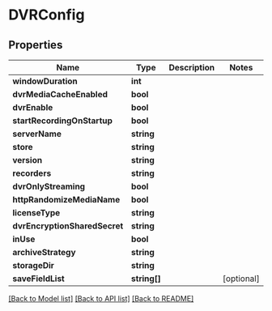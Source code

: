 # DVRConfig

## Properties
Name | Type | Description | Notes
------------ | ------------- | ------------- | -------------
**windowDuration** | **int** |  | 
**dvrMediaCacheEnabled** | **bool** |  | 
**dvrEnable** | **bool** |  | 
**startRecordingOnStartup** | **bool** |  | 
**serverName** | **string** |  | 
**store** | **string** |  | 
**version** | **string** |  | 
**recorders** | **string** |  | 
**dvrOnlyStreaming** | **bool** |  | 
**httpRandomizeMediaName** | **bool** |  | 
**licenseType** | **string** |  | 
**dvrEncryptionSharedSecret** | **string** |  | 
**inUse** | **bool** |  | 
**archiveStrategy** | **string** |  | 
**storageDir** | **string** |  | 
**saveFieldList** | **string[]** |  | [optional] 

[[Back to Model list]](../README.md#documentation-for-models) [[Back to API list]](../README.md#documentation-for-api-endpoints) [[Back to README]](../README.md)


